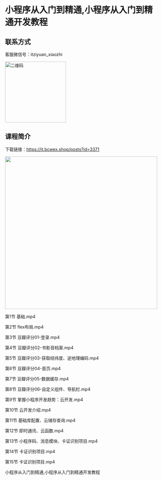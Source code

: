# 小程序从入门到精通,小程序从入门到精通开发教程

## 联系方式

客服微信号：itziyuan_xiaozhi

<img src="https://ziyuanyun.oss-cn-guangzhou.aliyuncs.com/common/20240614073449/666b82192834a.jpg" width="200" height="200" alt="二维码">

## 课程简介

下载链接：https://it.bcwex.shop/posts?id=3371

<img src="https://ziyuanyun.oss-cn-guangzhou.aliyuncs.com/yun/20240515185136/664493b8a36c9.jpg" width="500" alt="">

  第1节 基础.mp4

 第2节 flex布局.mp4

 第3节 豆瓣评分01-登录.mp4

 第4节 豆瓣评分02-书影音档案.mp4

 第5节 豆瓣评分03-获取经纬度、逆地理编码.mp4

 第6节 豆瓣评分04-首页.mp4

 第7节 豆瓣评分05-数据缓存.mp4

 第8节 豆瓣评分06-自定义组件、导航栏.mp4

 第9节 掌握小程序开发趋势：云开发.mp4

 第10节 云开发介绍.mp4

 第11节 基础库配置、云储存查询.mp4

 第12节 即时通讯、云函数.mp4

 第13节 小程序码、消息模块、卡证识别项目.mp4

 第14节 卡证识别项目.mp4

 第15节 卡证识别项目.mp4

 小程序从入门到精通,小程序从入门到精通开发教程



 

  